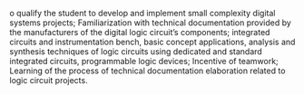 o qualify the student to develop and implement small complexity digital systems projects; Familiarization with technical documentation provided by the manufacturers of the digital logic circuit’s components; integrated circuits and instrumentation bench, basic concept applications, analysis and synthesis techniques of logic circuits using dedicated and standard integrated circuits, programmable logic devices; Incentive of teamwork; Learning of the process of technical documentation elaboration related to logic circuit projects.
 
